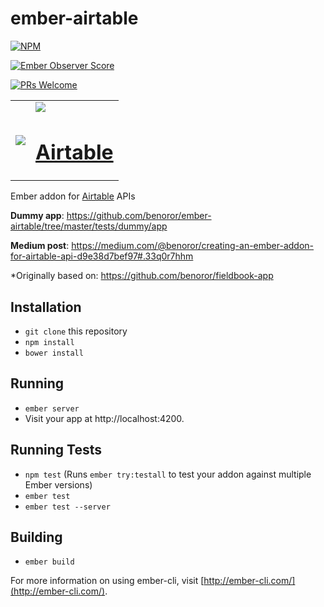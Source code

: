# ember-airtable

[![NPM](https://nodei.co/npm/ember-airtable.png)](https://npmjs.org/package/ember-airtable)

[![Ember Observer Score](https://emberobserver.com/badges/ember-airtable.svg)](https://emberobserver.com/addons/ember-airtable)

[![PRs Welcome](https://img.shields.io/badge/PRs-welcome-brightgreen.svg?style=flat-square)](http://makeapullrequest.com)

<table>
  <tr>
    <td>
      <img src="https://cloud.githubusercontent.com/assets/119117/14939460/966c23d0-0f0d-11e6-89b1-59d673ac28ee.png" />
    </td>
    <td>
      <img src="https://cloud.githubusercontent.com/assets/119117/14939463/ad25f15a-0f0d-11e6-9a12-53889f893ccc.png" />
      <h1 align="center"><a href="https://airtable.com">Airtable</a></h1>
    </td>
  </tr>
</table>

Ember addon for [Airtable](airtable.com) APIs

**Dummy app**: https://github.com/benoror/ember-airtable/tree/master/tests/dummy/app

**Medium post**: https://medium.com/@benoror/creating-an-ember-addon-for-airtable-api-d9e38d7bef97#.33q0r7hhm

*Originally based on: https://github.com/benoror/fieldbook-app

## Installation

* `git clone` this repository
* `npm install`
* `bower install`

## Running

* `ember server`
* Visit your app at http://localhost:4200.

## Running Tests

* `npm test` (Runs `ember try:testall` to test your addon against multiple Ember versions)
* `ember test`
* `ember test --server`

## Building

* `ember build`

For more information on using ember-cli, visit [http://ember-cli.com/](http://ember-cli.com/).
